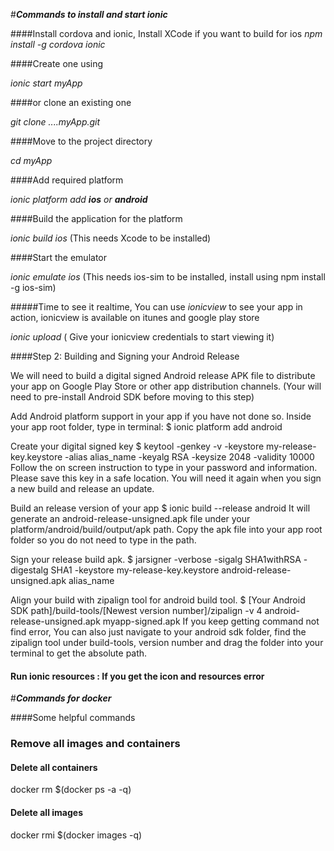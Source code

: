 #**_Commands to install and start ionic_** 

####Install cordova and ionic, Install XCode if you want to build for ios
_npm install -g cordova ionic_

####Create one using

_ionic start myApp_ 

####or clone an existing one

_git clone ....myApp.git_

####Move to the project directory

_cd myApp_

####Add required platform

_ionic platform add **ios** or **android**_

####Build the application for the platform

_ionic build ios_ (This needs Xcode to be installed)

####Start the emulator

_ionic emulate ios_ (This needs ios-sim to be installed, install using npm install -g ios-sim)

#####Time to see it realtime, You can use _ionicview_ to see your app in action, ionicview is available on itunes and google play store

_ionic upload_ ( Give your ionicview credentials to start viewing it)

####Step 2: Building and Signing your Android Release

We will need to build a digital signed Android release APK file to distribute your app on Google Play Store or other app distribution channels. (Your will need to pre-install Android SDK before moving to this step)

Add Android platform support in your app if you have not done so. Inside your app root folder, type in terminal: $ ionic platform add android

Create your digital signed key $ keytool -genkey -v -keystore my-release-key.keystore -alias alias_name -keyalg RSA -keysize 2048 -validity 10000 Follow the on screen instruction to type in your password and information. Please save this key in a safe location. You will need it again when you sign a new build and release an update.

Build an release version of your app $ ionic build --release android It will generate an android-release-unsigned.apk file under your platform/android/build/output/apk path. Copy the apk file into your app root folder so you do not need to type in the path.

Sign your release build apk. $ jarsigner -verbose -sigalg SHA1withRSA -digestalg SHA1 -keystore my-release-key.keystore android-release-unsigned.apk alias_name

Align your build with zipalign tool for android build tool. $ [Your Android SDK path]/build-tools/[Newest version number]/zipalign -v 4 android-release-unsigned.apk myapp-signed.apk If you keep getting command not find error, You can also just navigate to your android sdk folder, find the zipalign tool under build-tools, version number and drag the folder into your terminal to get the absolute path.

#### Run ionic resources : If you get the icon and resources error


#**_Commands for docker_** 

####Some helpful commands

### Remove all images and containers

#### Delete all containers
docker rm $(docker ps -a -q)
#### Delete all images
docker rmi $(docker images -q)
